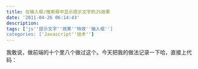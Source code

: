 ```yaml
---
title: 在输入框/搜索框中显示提示文字的JS效果
date: '2011-04-26 06:14:43'
description: 
tags: ['js''提示文字''效果''特效''输入框'']
categories: ['Javascript''技术'']
---
```


我敢说，做前端的十个里八个做过这个。今天把我的做法记录一下哈，直接上代码：




